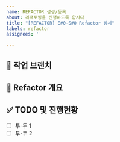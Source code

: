 ```yaml
---
name: REFACTOR 생성/등록
about: 리팩토링을 진행하도록 합시다
title: "[REFACTOR] E#0-S#0 Refactor 상세"
labels: refactor
assignees: ''

---
```


## 🌴 작업 브랜치 <!-- 작업하게 될 브랜치를 명시해주세요 -->


## 🔨 Refactor 개요 <!-- 어떠한 이유로 리팩토링을 결심했는지, 어떤 구조로 변경할 것인지 -->


## ✅ TODO 및 진행현황 <!-- 할 일 목록을 만들고 진행 사항 표시 -->

- [ ] 투-두 1
- [ ] 투-두 2
